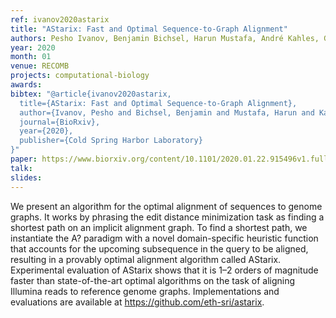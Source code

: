 ```yaml
---
ref: ivanov2020astarix
title: "AStarix: Fast and Optimal Sequence-to-Graph Alignment"
authors: Pesho Ivanov, Benjamin Bichsel, Harun Mustafa, André Kahles, Gunnar Rätsch, Martin Vechev
year: 2020
month: 01
venue: RECOMB
projects: computational-biology
awards:
bibtex: "@article{ivanov2020astarix,
  title={AStarix: Fast and Optimal Sequence-to-Graph Alignment},
  author={Ivanov, Pesho and Bichsel, Benjamin and Mustafa, Harun and Kahles, Andre and R{\"a}tsch, Gunnar and Vechev, Martin},
  journal={BioRxiv},
  year={2020},
  publisher={Cold Spring Harbor Laboratory}
}"
paper: https://www.biorxiv.org/content/10.1101/2020.01.22.915496v1.full.pdf
talk: 
slides:
---
```


We present an algorithm for the optimal alignment of sequences to genome graphs. It works by phrasing the edit distance minimization task as finding a shortest path on an implicit alignment graph. To find a shortest path, we instantiate the A? paradigm with a novel domain-specific heuristic function that accounts for the upcoming subsequence in the query to be aligned, resulting in a provably optimal alignment algorithm called AStarix. Experimental evaluation of AStarix shows that it is 1–2 orders of magnitude faster than state-of-the-art optimal algorithms on the task of aligning Illumina reads to reference genome graphs. Implementations and evaluations are available at https://github.com/eth-sri/astarix.
